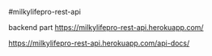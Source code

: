 #milkylifepro-rest-api

backend part  https://milkylifepro-rest-api.herokuapp.com/

https://milkylifepro-rest-api.herokuapp.com/api-docs/
